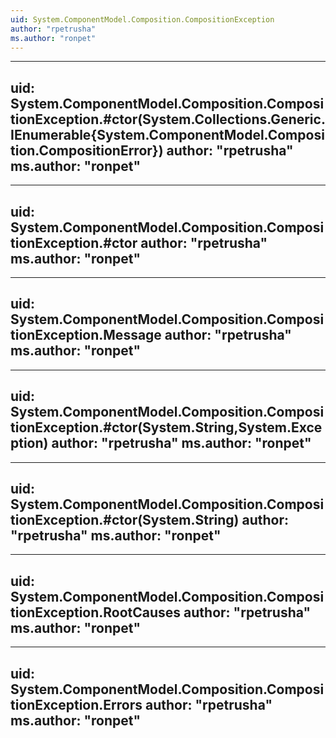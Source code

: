 ```yaml
---
uid: System.ComponentModel.Composition.CompositionException
author: "rpetrusha"
ms.author: "ronpet"
---
```


---
uid: System.ComponentModel.Composition.CompositionException.#ctor(System.Collections.Generic.IEnumerable{System.ComponentModel.Composition.CompositionError})
author: "rpetrusha"
ms.author: "ronpet"
---

---
uid: System.ComponentModel.Composition.CompositionException.#ctor
author: "rpetrusha"
ms.author: "ronpet"
---

---
uid: System.ComponentModel.Composition.CompositionException.Message
author: "rpetrusha"
ms.author: "ronpet"
---

---
uid: System.ComponentModel.Composition.CompositionException.#ctor(System.String,System.Exception)
author: "rpetrusha"
ms.author: "ronpet"
---

---
uid: System.ComponentModel.Composition.CompositionException.#ctor(System.String)
author: "rpetrusha"
ms.author: "ronpet"
---

---
uid: System.ComponentModel.Composition.CompositionException.RootCauses
author: "rpetrusha"
ms.author: "ronpet"
---

---
uid: System.ComponentModel.Composition.CompositionException.Errors
author: "rpetrusha"
ms.author: "ronpet"
---
